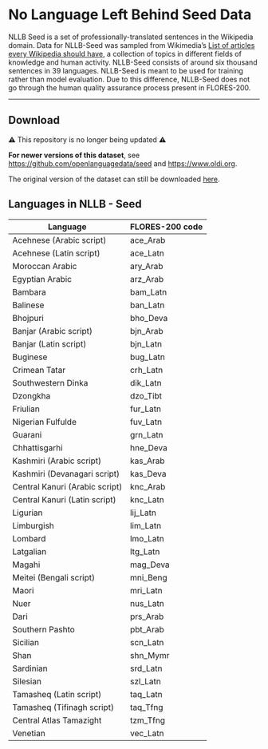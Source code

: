 # No Language Left Behind Seed Data 

NLLB Seed is a set of professionally-translated sentences in the Wikipedia domain. Data for NLLB-Seed was sampled from Wikimedia’s [List of articles every Wikipedia should have](https://meta.wikimedia.org/wiki/List_of_articles_every_Wikipedia_should_have/Expanded), a collection of topics in different fields of knowledge and human activity. NLLB-Seed consists of around six thousand sentences in 39 languages. NLLB-Seed is meant to be used for training rather than model evaluation. Due to this difference, NLLB-Seed does not go through the human quality assurance process present in FLORES-200.

--------------------------------------------------------------------------------

## Download

⚠️ This repository is no longer being updated ⚠️

**For newer versions of this dataset**, see <https://github.com/openlanguagedata/seed> and <https://www.oldi.org>.

The original version of the dataset can still be downloaded [here](https://tinyurl.com/NLLBSeed).

## Languages in NLLB - Seed

Language | FLORES-200 code
---|---
Acehnese (Arabic script) | ace_Arab
Acehnese (Latin script) | ace_Latn
Moroccan Arabic | ary_Arab
Egyptian Arabic | arz_Arab
Bambara | bam_Latn
Balinese | ban_Latn
Bhojpuri | bho_Deva
Banjar (Arabic script) | bjn_Arab
Banjar (Latin script) | bjn_Latn
Buginese | bug_Latn
Crimean Tatar | crh_Latn
Southwestern Dinka | dik_Latn
Dzongkha | dzo_Tibt
Friulian | fur_Latn
Nigerian Fulfulde | fuv_Latn
Guarani | grn_Latn
Chhattisgarhi | hne_Deva
Kashmiri (Arabic script) | kas_Arab
Kashmiri (Devanagari script) | kas_Deva
Central Kanuri (Arabic script) | knc_Arab
Central Kanuri (Latin script) | knc_Latn
Ligurian | lij_Latn
Limburgish | lim_Latn
Lombard | lmo_Latn
Latgalian | ltg_Latn
Magahi | mag_Deva
Meitei (Bengali script) | mni_Beng
Maori | mri_Latn
Nuer | nus_Latn
Dari | prs_Arab
Southern Pashto | pbt_Arab
Sicilian | scn_Latn
Shan | shn_Mymr
Sardinian | srd_Latn
Silesian | szl_Latn
Tamasheq (Latin script) | taq_Latn
Tamasheq (Tifinagh script) | taq_Tfng
Central Atlas Tamazight | tzm_Tfng
Venetian | vec_Latn
